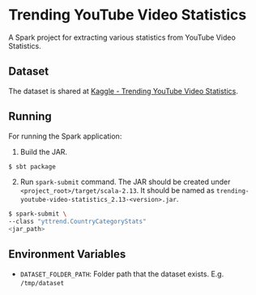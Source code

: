 # Trending YouTube Video Statistics
A Spark project for extracting various statistics from YouTube Video Statistics.

## Dataset
The dataset is shared at [Kaggle - Trending YouTube Video Statistics](https://www.kaggle.com/datasnaek/youtube-new).

## Running
For running the Spark application:
1. Build the JAR.
```bash
$ sbt package
```
2. Run `spark-submit` command. The JAR should be created under `<project_root>/target/scala-2.13`.
It should be named as `trending-youtube-video-statistics_2.13-<version>.jar`.
```bash
$ spark-submit \
--class "yttrend.CountryCategoryStats"
<jar_path> 
```

## Environment Variables
- `DATASET_FOLDER_PATH`: Folder path that the dataset exists. E.g. `/tmp/dataset`
